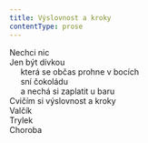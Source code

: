 ```yaml
---
title: Výslovnost a kroky
contentType: prose
---
```


<section>

Nechci nic  
Jen být dívkou  
     která se občas prohne v bocích  
     sní čokoládu  
     a nechá si zaplatit u baru  
Cvičím si výslovnost a kroky  
Valčík  
Trylek  
Choroba

</section>

